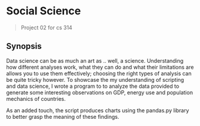 # Social Science

> Project 02 for cs 314

## Synopsis

Data science can be as much an art as .. well, a science. Understanding how different analyses work, what they can do and what their limitations are allows you to use them effectively; choosing the right types of analysis can be quite tricky however. To showcase the my understanding of scripting and data science, I wrote a program to to analyze the data provided to generate some interesting observations on GDP, energy use and population mechanics of countries.

As an added touch, the script produces charts using the pandas.py library to better grasp the meaning of these findings.
